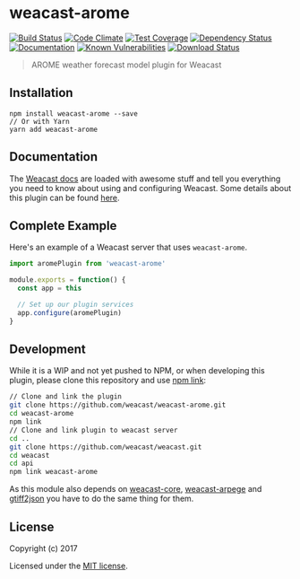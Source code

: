 # weacast-arome

[![Build Status](https://travis-ci.org/weacast/weacast-arome.png?branch=master)](https://travis-ci.org/weacast/weacast-arome)
[![Code Climate](https://codeclimate.com/github/weacast/weacast-arome/badges/gpa.svg)](https://codeclimate.com/github/weacast/weacast-arome)
[![Test Coverage](https://codeclimate.com/github/weacast/weacast-arome/badges/coverage.svg)](https://codeclimate.com/github/weacast/weacast-arome/coverage)
[![Dependency Status](https://img.shields.io/david/weacast/weacast-arome.svg?style=flat-square)](https://david-dm.org/weacast/weacast-arome)
[![Documentation](https://img.shields.io/badge/documentation-available-brightgreen.svg)](https://weacast.github.io/weacast-docs/)
[![Known Vulnerabilities](https://snyk.io/test/github/weacast/weacast-arome/badge.svg)](https://snyk.io/test/github/weacast/weacast-arome)
[![Download Status](https://img.shields.io/npm/dm/weacast-arome.svg?style=flat-square)](https://www.npmjs.com/package/weacast-arome)

> AROME weather forecast model plugin for Weacast

## Installation

```
npm install weacast-arome --save
// Or with Yarn
yarn add weacast-arome
```

## Documentation

The [Weacast docs](https://weacast.github.io/weacast-docs/) are loaded with awesome stuff and tell you everything you need to know about using and configuring Weacast. Some details about this plugin can be found [here](https://weacast.gitbooks.io/weacast-docs/api/PLUGIN.html#arome).

## Complete Example

Here's an example of a Weacast server that uses `weacast-arome`. 

```js
import aromePlugin from 'weacast-arome'

module.exports = function() {
  const app = this

  // Set up our plugin services
  app.configure(aromePlugin)
}
```
## Development

While it is a WIP and not yet pushed to NPM, or when developing this plugin, please clone this repository and use [npm link](https://docs.npmjs.com/cli/link):

```bash
// Clone and link the plugin
git clone https://github.com/weacast/weacast-arome.git
cd weacast-arome
npm link
// Clone and link plugin to weacast server
cd ..
git clone https://github.com/weacast/weacast.git
cd weacast
cd api
npm link weacast-arome
```

As this module also depends on [weacast-core](https://github.com/weacast/weacast-core), [weacast-arpege](https://github.com/weacast/weacast-arpege) and [gtiff2json](https://github.com/weacast/gtiff2json) you have to do the same thing for them.

## License

Copyright (c) 2017

Licensed under the [MIT license](LICENSE).
